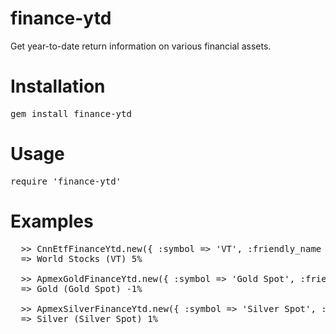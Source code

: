 # finance-ytd
Get year-to-date return information on various financial assets.

# Installation
<pre>gem install finance-ytd</pre>

# Usage
<pre>require 'finance-ytd'</pre>

# Examples
<pre>
  >> CnnEtfFinanceYtd.new({ :symbol => 'VT', :friendly_name => 'World Stocks', :decimal_places => 0 }).to_s
  => World Stocks (VT) 5%
  
  >> ApmexGoldFinanceYtd.new({ :symbol => 'Gold Spot', :friendly_name => 'Gold', :decimal_places => 0, :price_last_year => 1183.90 }).to_s
  => Gold (Gold Spot) -1%
  
  >> ApmexSilverFinanceYtd.new({ :symbol => 'Silver Spot', :friendly_name => 'Silver', :decimal_places => 0, :price_last_year => 15.56 }).to_s
  => Silver (Silver Spot) 1%  
</pre>
